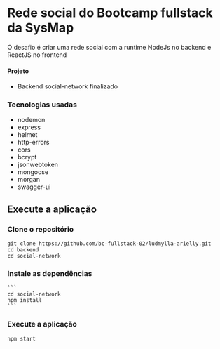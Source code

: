 
# Rede social do Bootcamp fullstack da SysMap

O desafio é criar uma rede social com a runtime NodeJs no backend e ReactJS no frontend

#### Projeto
- Backend social-network finalizado

### Tecnologias usadas
- nodemon
- express
- helmet
- http-errors
- cors
- bcrypt
- jsonwebtoken
- mongoose
- morgan
- swagger-ui

## Execute a aplicação

### Clone o repositório
```
git clone https://github.com/bc-fullstack-02/ludmylla-arielly.git
cd backend
cd social-network
```

### Instale as dependências
    ```
    cd social-network
    npm install
    ```

### Execute a aplicação
  ```
  npm start
  ```

